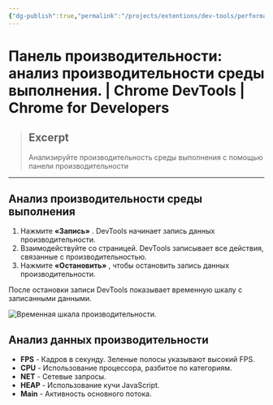 ```yaml
---
{"dg-publish":true,"permalink":"/projects/extentions/dev-tools/performance-panel/"}
---
```



# Панель производительности: анализ производительности среды выполнения.  |  Chrome DevTools  |  Chrome for Developers

> ## Excerpt
> Анализируйте производительность среды выполнения с помощью панели производительности

---

## Анализ производительности среды выполнения

1.  Нажмите **«Запись»** . DevTools начинает запись данных производительности.
2.  Взаимодействуйте со страницей. DevTools записывает все действия, связанные с производительностью.
3.  Нажмите **«Остановить»** , чтобы остановить запись данных производительности.

После остановки записи DevTools показывает временную шкалу с записанными данными.

![Временная шкала производительности.](https://developer.chrome.com/static/docs/devtools/performance/image/performance-timeline.png?hl=ru)

## Анализ данных производительности

- **FPS** - Кадров в секунду. Зеленые полосы указывают высокий FPS.
- **CPU** - Использование процессора, разбитое по категориям.
- **NET** - Сетевые запросы.
- **HEAP** - Использование кучи JavaScript.
- **Main** - Активность основного потока. 
